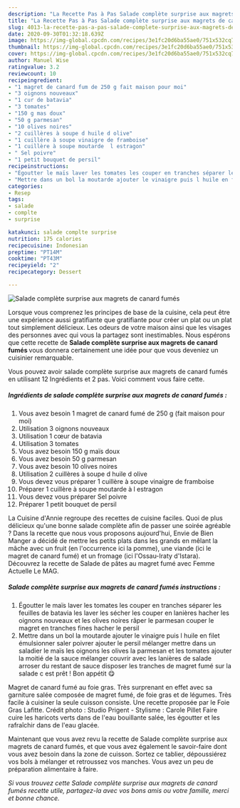 ```yaml
---
description: "La Recette Pas à Pas Salade complète surprise aux magrets de canard fumés"
title: "La Recette Pas à Pas Salade complète surprise aux magrets de canard fumés"
slug: 4013-la-recette-pas-a-pas-salade-complete-surprise-aux-magrets-de-canard-fumes
date: 2020-09-30T01:32:18.639Z
image: https://img-global.cpcdn.com/recipes/3e1fc20d6ba55ae0/751x532cq70/salade-complete-surprise-aux-magrets-de-canard-fumes-photo-principale-de-la-recette.jpg
thumbnail: https://img-global.cpcdn.com/recipes/3e1fc20d6ba55ae0/751x532cq70/salade-complete-surprise-aux-magrets-de-canard-fumes-photo-principale-de-la-recette.jpg
cover: https://img-global.cpcdn.com/recipes/3e1fc20d6ba55ae0/751x532cq70/salade-complete-surprise-aux-magrets-de-canard-fumes-photo-principale-de-la-recette.jpg
author: Manuel Wise
ratingvalue: 3.2
reviewcount: 10
recipeingredient:
- "1 magret de canard fum de 250 g fait maison pour moi"
- "3 oignons nouveaux"
- "1 cur de batavia"
- "3 tomates"
- "150 g mas doux"
- "50 g parmesan"
- "10 olives noires"
- "2 cuillères à soupe d huile d olive"
- "1 cuillère à soupe vinaigre de framboise"
- "1 cuillère à soupe moutarde  l estragon"
- " Sel poivre"
- "1 petit bouquet de persil"
recipeinstructions:
- "Égoutter le maïs laver les tomates les couper en tranches séparer les feuilles de batavia les laver les sécher les couper en lanières hacher les oignons nouveaux et les olives noires râper le parmesan couper le magret en tranches fines hacher le persil"
- "Mettre dans un bol la moutarde ajouter le vinaigre puis l huile en filet émulsionner saler poivrer ajouter le persil mélanger mettre dans un saladier le maïs les oignons les olives la parmesan et les tomates ajouter la moitié de la sauce mélanger couvrir avec les lanières de salade arroser du restant de sauce disposer les tranches de magret fumé sur la salade c est prêt ! Bon appétit 😋"
categories:
- Resep
tags:
- salade
- complte
- surprise

katakunci: salade complte surprise 
nutrition: 175 calories
recipecuisine: Indonesian
preptime: "PT14M"
cooktime: "PT43M"
recipeyield: "2"
recipecategory: Dessert

---
```



![Salade complète surprise aux magrets de canard fumés](https://img-global.cpcdn.com/recipes/3e1fc20d6ba55ae0/751x532cq70/salade-complete-surprise-aux-magrets-de-canard-fumes-photo-principale-de-la-recette.jpg)

Lorsque vous comprenez les principes de base de la cuisine, cela peut être une expérience aussi gratifiante que gratifiante pour créer un plat ou un plat tout simplement délicieux. Les odeurs de votre maison ainsi que les visages des personnes avec qui vous la partagez sont inestimables. Nous espérons que cette recette de <strong> Salade complète surprise aux magrets de canard fumés </strong> vous donnera certainement une idée pour que vous deveniez un cuisinier remarquable.

<!--inarticleads1-->

Vous pouvez avoir salade complète surprise aux magrets de canard fumés en utilisant 12 Ingrédients et 2 pas. Voici comment vous faire cette.

##### Ingrédients de salade complète surprise aux magrets de canard fumés :

1. Vous avez besoin 1 magret de canard fumé de 250 g (fait maison pour moi)
1. Utilisation 3 oignons nouveaux
1. Utilisation 1 cœur de batavia
1. Utilisation 3 tomates
1. Vous avez besoin 150 g maïs doux
1. Vous avez besoin 50 g parmesan
1. Vous avez besoin 10 olives noires
1. Utilisation 2 cuillères à soupe d huile d olive
1. Vous devez vous préparer 1 cuillère à soupe vinaigre de framboise
1. Préparer 1 cuillère à soupe moutarde à l estragon
1. Vous devez vous préparer  Sel poivre
1. Préparer 1 petit bouquet de persil


La Cuisine d&#39;Annie regroupe des recettes de cuisine faciles. Quoi de plus délicieux qu&#39;une bonne salade complète afin de passer une soirée agréable ? Dans la recette que nous vous proposons aujourd&#39;hui, Envie de Bien Manger a décidé de mettre les petits plats dans les grands en mêlant la mâche avec un fruit (en l&#39;occurrence ici la pomme), une viande (ici le magret de canard fumé) et un fromage (ici l&#39;Ossau-Iraty d&#39;Istara). Découvrez la recette de Salade de pâtes au magret fumé avec Femme Actuelle Le MAG. 

<!--inarticleads2-->

##### Salade complète surprise aux magrets de canard fumés instructions :

1. Égoutter le maïs laver les tomates les couper en tranches séparer les feuilles de batavia les laver les sécher les couper en lanières hacher les oignons nouveaux et les olives noires râper le parmesan couper le magret en tranches fines hacher le persil
1. Mettre dans un bol la moutarde ajouter le vinaigre puis l huile en filet émulsionner saler poivrer ajouter le persil mélanger mettre dans un saladier le maïs les oignons les olives la parmesan et les tomates ajouter la moitié de la sauce mélanger couvrir avec les lanières de salade arroser du restant de sauce disposer les tranches de magret fumé sur la salade c est prêt ! Bon appétit 😋


Magret de canard fumé au foie gras. Très surprenant en effet avec sa garniture salée composée de magret fumé, de foie gras et de légumes. Très facile à cuisiner la seule cuisson consiste. Une recette proposée par le Foie Gras Lafitte. Crédit photo : Studio Prigent - Stylisme : Carole Pillet Faire cuire les haricots verts dans de l&#39;eau bouillante salée, les égoutter et les rafraîchir dans de l&#39;eau glacée. 

<!--inarticleads1-->

<p>
Maintenant que vous avez revu la recette de Salade complète surprise aux magrets de canard fumés, et que vous avez également le savoir-faire dont vous avez besoin dans la zone de cuisson. Sortez ce tablier, dépoussiérez vos bols à mélanger et retroussez vos manches. Vous avez un peu de préparation alimentaire à faire.
</p>

<p>
<i>Si vous trouvez cette Salade complète surprise aux magrets de canard fumés recette utile, partagez-la avec vos bons amis ou votre famille, merci et bonne chance.</i>
</p>
